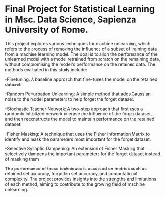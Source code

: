 # Final Project for Statistical Learning in Msc. Data Science, Sapienza University of Rome.

This project explores various techniques for machine unlearning, which refers to the process of removing the influence of a subset of training data from a machine learning model. The goal is to align the performance of the unlearned model with a model retrained from scratch on the remaining data, without compromising the model's performance on the retained data.
The methods evaluated in this study include:

-Finetuning: A baseline approach that fine-tunes the model on the retained dataset.

-Random Perturbation Unlearning: A simple method that adds Gaussian noise to the model parameters to help forget the forget dataset.

-Stochastic Teacher Network: A two-step approach that first uses a randomly initialized network to erase the influence of the forget dataset, and then reconstructs the model to maintain performance on the retained dataset.

-Fisher Masking: A technique that uses the Fisher Information Matrix to identify and mask the parameters most important for the forget dataset.

-Selective Synaptic Dampening: An extension of Fisher Masking that selectively dampens the important parameters for the forget dataset instead of masking them

The performance of these techniques is assessed on metrics such as retained set accuracy, forgotten set accuracy, and computational complexity. The project provides insights into the strengths and limitations of each method, aiming to contribute to the growing field of machine unlearning.
